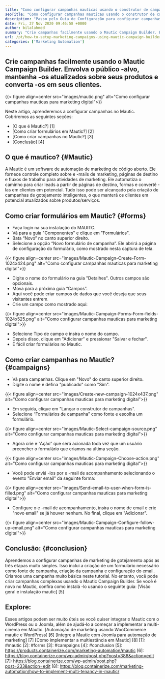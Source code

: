 ```yaml
---
title: "Como configurar campanhas mauticas usando o construtor de campanhas" 
seoTitle: "Como configurar campanhas mauticas usando o construtor de campanhas" 
description: "Passo pelo Guia de Configuração para configurar campanhas em Mautic e obter controle completo sobre e -mails de marketing, páginas de destino e fluxos de trabalho para atividades de marketing." 
date: Fri, 27 Nov 2020 09:46:58 +0000
author: bilalahmed
summary: "Crie campanhas facilmente usando o Mautic Campaign Builder. Envolva o público -alvo, mantenha -os atualizados sobre seus produtos e converta -os em seus clientes." 
url: /pt/how-to-setup-marketing-campaigns-using-mautic-campaign-builder/
categories: ['Marketing Automation']
---
```


## Crie campanhas facilmente usando o Mautic Campaign Builder. Envolva o público -alvo, mantenha -os atualizados sobre seus produtos e converta -os em seus clientes.

{{< figure align=center src="images/mautic.png" alt="Como configurar campanhas mauticas para marketing digital">}}

Neste artigo, aprenderemos a configurar campanhas no Mautic. Cobriremos as seguintes seções:
  * [O que é Mautic?] [1]
  * [Como criar formulários em Mautic?] [2]
  * [Como criar campanhas no Mautic?] [3]
  * [Conclusão] [4]

## O que é mautico? {#Mautic}
A Mautic é um software de automação de marketing de código aberto. Ele fornece controle completo sobre e -mails de marketing, páginas de destino e fluxos de trabalho para atividades de marketing. Ele automatiza o caminho para criar leads a partir de páginas de destino, formas e convertê -las em clientes em potencial. Tudo isso pode ser alcançado pela criação de campanhas de gotejamento inteligentes, o que manterá os clientes em potencial atualizados sobre produtos/serviços.

## Como criar formulários em Mautic? {#forms}
  * Faça login na sua instalação do MAUITC.
  * Vá para a guia "Componentes" e clique em "Formulários".
  * Bata “Novo” no canto superior direito.
  * Selecione a opção “Novo formulário de campanha”. Ele abrirá a página de configuração do formulário, como mostrado nesta captura de tela.

{{< figure align=center src="images/Mautic-Campaign-Create-Form-1024x424.png" alt="Como configurar campanhas mauticas para marketing digital">}}

  * Digite o nome do formulário na guia "Detalhes". Outros campos são opcionais.
  * Mova para a próxima guia “Campos”.
  * Aqui você pode criar campos de dados que você deseja que seus visitantes entrem.
  * Crie um campo como mostrado aqui:

{{< figure align=center src="images/Mautic-Campaign-Forms-Form-fields-1024x525.png" alt="Como configurar campanhas mauticas para marketing digital">}}

  * Selecione Tipo de campo e insira o nome do campo.
  * Depois disso, clique em "Adicionar" e pressionar "Salvar e fechar".
  * É fácil criar formulários no Mautic.

## Como criar campanhas no Mautic? {#campaigns}
  * Vá para campanhas. Clique em "Novo" do canto superior direito.
  * Digite o nome e defina "publicado" como "Sim".

{{< figure align=center src="images/Create-new-campaign-1024x437.png" alt="Como configurar campanhas mauticas para marketing digital">}}

  * Em seguida, clique em "Lançar o construtor de campanhas".
  * Selecione “Formulários de campanha” como fonte e escolha um formulário.

{{< figure align=center src="images/Mautic-Select-campaign-source.png" alt="Como configurar campanhas mauticas para marketing digital">}}

  * Agora crie e “Ação” que será acionada toda vez que um usuário preencher o formulário que criamos na última seção.

{{< figure align=center src="images/Mautic-Campaign-Choose-action.png" alt="Como configurar campanhas mauticas para marketing digital">}}

  * Você pode enviá -los por e -mail de acompanhamento selecionando o evento "Enviar email" da seguinte forma:

{{< figure align=center src="images/Send-email-to-user-when-form-is-filled.png" alt="Como configurar campanhas mauticas para marketing digital">}}

  * Configure o e -mail de acompanhamento, insira o nome de email e crie "novo email" se já houver nenhum. No final, clique em "Adicionar".

{{< figure align=center src="images/Mautic-Campaign-Configure-follow-up-email.png" alt="Como configurar campanhas mauticas para marketing digital">}}


## Conclusão: {#conclusion}
Aprendemos a configurar campanhas de marketing de gotejamento após as três etapas muito simples. Isso inclui a criação de um formulário necessário como fonte de campanha, criação da campanha e configuração do email. Criamos uma campanha muito básica neste tutorial. No entanto, você pode criar campanhas complexas usando o Mautic Campaign Builder. Se você é novo no Mautic, confira como instalá -lo usando o seguinte guia:
[Visão geral e instalação mautic] [5]

## Explore:
Esses artigos podem ser muito úteis se você quiser integrar o Mautic com o WordPress ou o Joomla, além de ajudá-lo a começar a implementar a multi-cinema em Mautic.
[Automação de marketing usando WooCommerce mautic e WordPress] [6]
[Integre a Mautic com Joomla para automação de marketing] [7]
[Como implementar a multiestância em Mautic] [8]
[1]: #mautic
[2]: #forms
[3]: #campaigns
[4]: #conclusion
[5]: https://products.containerize.com/marketing-automation/mautic
[6]: https://blog.containerize.com/wp-admin/post.php?post=388&action=edit
[7]: https://blog.containerize.com/wp-admin/post.php?post=233&action=edit
[8]: https://blog.containerize.com/marketing-automation/how-to-implement-multi-tenancy-in-mautic/
